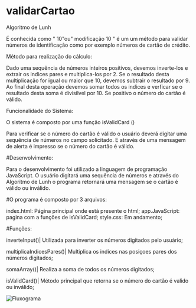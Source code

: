 # validarCartao
Algoritmo de Lunh

É conhecida como " 10"ou" modificação 10 " é um um método para validar números de identificação como por exemplo números de cartão de crédito.

Método para realização do cálculo:

Dado uma sequência de números inteiros positivos, devemos inverte-los e extrair os indices pares e multiplica-los por 2.
Se o resultado desta multiplicação for igual ou maior que 10, devemos subtrair o resultado por 9.
Ao final desta operação devemos somar todos os indices e verficar se o resultado desta soma é divisilvel por 10. 
Se positivo o número do cartão é válido.


Funcionalidade do Sistema:

O sistema é composto por uma função isValidCard ()

Para verificar se o número do cartão é válido o usuário deverá digitar uma sequência de números no campo solicitado.
E através de uma mensagem de alerta é impresso se o número do cartão é válido.


#Desenvolvimento:

Para o desenvolvimento foi utilizado a linguagem de programação JavaScript.
O usuário digitará uma sequência de números e através do Algoritmo de Lunh o programa retornará uma mensagem se o cartão é válido ou inválido.

#O programa é composto por 3 arquivos:

index.html: Página principal onde está presente o html;
app.JavaScript: pagina com a funções de isValidCard;
style.css: Em andamento;

#Funções:

inverteInput()| Utilizada para inverter os números digitados pelo usuário;

multiplicaIndicesPares()| Multiplica os indices nas posiçoes pares dos números digitados;

somaArray()| Realiza a soma de todos os números digitados;

isValidCard()| Método principal que retorna se o número do cartão é valido ou inválido;

![Fluxograma](https://www.draw.io/?state=%7B%22ids%22:%5B%221nQ0G8hOll9GgCo1T66ZSjov9ZO2Exw3F%22%5D,%22action%22:%22open%22,%22userId%22:%22103644699094741663922%22%7D#G1nQ0G8hOll9GgCo1T66ZSjov9ZO2Exw3F)

